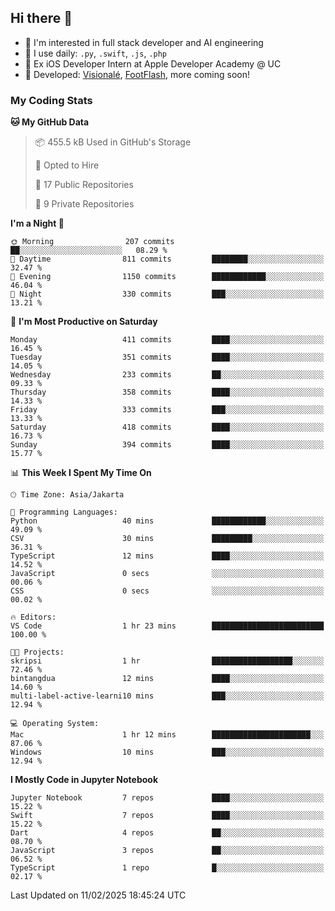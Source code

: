 ## Hi there 👋

- 🤖 I'm interested in full stack developer and AI engineering
- 🌱 I use daily: `.py`, `.swift`, `.js`, `.php`
- 🍎 Ex iOS Developer Intern at Apple Developer Academy @ UC
- 🔨 Developed: [Visionalé](https://apps.apple.com/id/app/visional%C3%A9/id6737191146), [FootFlash](https://apps.apple.com/id/app/footflash/id6550905078), more coming soon!

### My Coding Stats

<!--START_SECTION:waka-->
**🐱 My GitHub Data** 

> 📦 455.5 kB Used in GitHub's Storage 
 > 
> 💼 Opted to Hire
 > 
> 📜 17 Public Repositories 
 > 
> 🔑 9 Private Repositories 
 > 
**I'm a Night 🦉** 

```text
🌞 Morning                207 commits         ██░░░░░░░░░░░░░░░░░░░░░░░   08.29 % 
🌆 Daytime                811 commits         ████████░░░░░░░░░░░░░░░░░   32.47 % 
🌃 Evening                1150 commits        ████████████░░░░░░░░░░░░░   46.04 % 
🌙 Night                  330 commits         ███░░░░░░░░░░░░░░░░░░░░░░   13.21 % 
```
📅 **I'm Most Productive on Saturday** 

```text
Monday                   411 commits         ████░░░░░░░░░░░░░░░░░░░░░   16.45 % 
Tuesday                  351 commits         ████░░░░░░░░░░░░░░░░░░░░░   14.05 % 
Wednesday                233 commits         ██░░░░░░░░░░░░░░░░░░░░░░░   09.33 % 
Thursday                 358 commits         ████░░░░░░░░░░░░░░░░░░░░░   14.33 % 
Friday                   333 commits         ███░░░░░░░░░░░░░░░░░░░░░░   13.33 % 
Saturday                 418 commits         ████░░░░░░░░░░░░░░░░░░░░░   16.73 % 
Sunday                   394 commits         ████░░░░░░░░░░░░░░░░░░░░░   15.77 % 
```


📊 **This Week I Spent My Time On** 

```text
🕑︎ Time Zone: Asia/Jakarta

💬 Programming Languages: 
Python                   40 mins             ████████████░░░░░░░░░░░░░   49.09 % 
CSV                      30 mins             █████████░░░░░░░░░░░░░░░░   36.31 % 
TypeScript               12 mins             ████░░░░░░░░░░░░░░░░░░░░░   14.52 % 
JavaScript               0 secs              ░░░░░░░░░░░░░░░░░░░░░░░░░   00.06 % 
CSS                      0 secs              ░░░░░░░░░░░░░░░░░░░░░░░░░   00.02 % 

🔥 Editors: 
VS Code                  1 hr 23 mins        █████████████████████████   100.00 % 

🐱‍💻 Projects: 
skripsi                  1 hr                ██████████████████░░░░░░░   72.46 % 
bintangdua               12 mins             ████░░░░░░░░░░░░░░░░░░░░░   14.60 % 
multi-label-active-learni10 mins             ███░░░░░░░░░░░░░░░░░░░░░░   12.94 % 

💻 Operating System: 
Mac                      1 hr 12 mins        ██████████████████████░░░   87.06 % 
Windows                  10 mins             ███░░░░░░░░░░░░░░░░░░░░░░   12.94 % 
```

**I Mostly Code in Jupyter Notebook** 

```text
Jupyter Notebook         7 repos             ████░░░░░░░░░░░░░░░░░░░░░   15.22 % 
Swift                    7 repos             ████░░░░░░░░░░░░░░░░░░░░░   15.22 % 
Dart                     4 repos             ██░░░░░░░░░░░░░░░░░░░░░░░   08.70 % 
JavaScript               3 repos             ██░░░░░░░░░░░░░░░░░░░░░░░   06.52 % 
TypeScript               1 repo              █░░░░░░░░░░░░░░░░░░░░░░░░   02.17 % 
```




 Last Updated on 11/02/2025 18:45:24 UTC
<!--END_SECTION:waka-->

<!--
**nico-samuelson/nico-samuelson** is a ✨ _special_ ✨ repository because its `README.md` (this file) appears on your GitHub profile.

Here are some ideas to get you started:

- 🔭 I’m currently working on ...
- 🌱 I’m currently learning ...
- 👯 I’m looking to collaborate on ...
- 🤔 I’m looking for help with ...
- 💬 Ask me about ...
- 📫 How to reach me: ...
- 😄 Pronouns: ...
- ⚡ Fun fact: ...
-->
